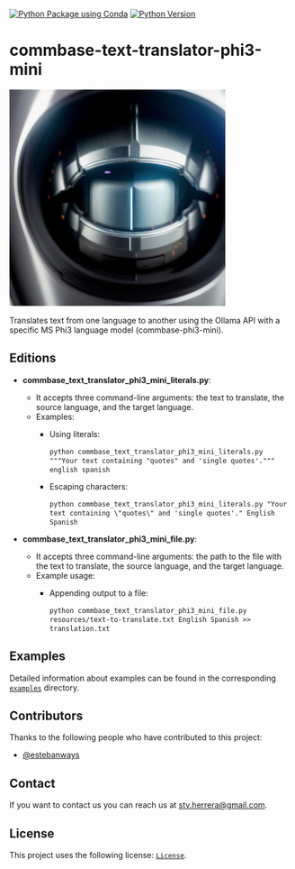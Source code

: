 [![Python Package using Conda](https://github.com/mydroidandi/commbase/actions/workflows/python-package-conda.yml/badge.svg)](https://github.com/mydroidandi/commbase/actions/workflows/python-package-conda.yml)
[![Python Version](https://img.shields.io/badge/Python-3.10%20%7C%203.11%20%7C%203.12-blue)](https://img.shields.io/badge/python-3.10%20%7C%203.11%20%7C%203.12-blue)

# commbase-text-translator-phi3-mini

<img alt="commbase-text-translator-phi3-mini" src="commbase-text-translator-phi3-mini.jpg?raw=true" width="384" height="384" />

Translates text from one language to another using the Ollama API with a specific MS Phi3 language model (commbase-phi3-mini).

## Editions

- **commbase_text_translator_phi3_mini_literals.py**:
  - It accepts three command-line arguments: the text to translate, the source language, and the target language.
  - Examples:
    - Using literals:

       ```shell
       python commbase_text_translator_phi3_mini_literals.py """Your text containing "quotes" and 'single quotes'.""" english spanish
       ```
    - Escaping characters:

       ```shell
       python commbase_text_translator_phi3_mini_literals.py "Your text containing \"quotes\" and 'single quotes'." English Spanish
       ```

- **commbase_text_translator_phi3_mini_file.py**:
  - It accepts three command-line arguments: the path to the file with the text to translate, the source language, and the target language.
  - Example usage:
    - Appending output to a file:

       ```shell
       python commbase_text_translator_phi3_mini_file.py resources/text-to-translate.txt English Spanish >> translation.txt
       ```

## Examples

Detailed information about examples can be found in the corresponding [`examples`](./examples) directory.

## Contributors

Thanks to the following people who have contributed to this project:

* [@estebanways](https://github.com/estebanways)

## Contact

If you want to contact us you can reach us at <stv.herrera@gmail.com>.

## License

This project uses the following license: [`License`](./COPYING).
